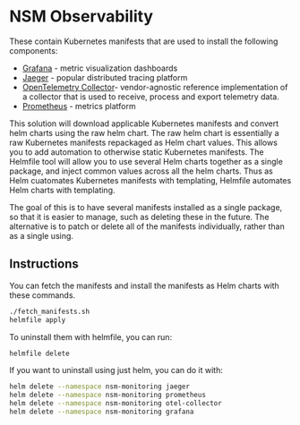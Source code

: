 # NSM Observability

These contain Kubernetes manifests that are used to install the following components:

* [Grafana](https://grafana.com/) - metric visualization dashboards
* [Jaeger](https://www.jaegertracing.io/) - popular distributed tracing platform
* [OpenTelemetry Collector](https://opentelemetry.io/docs/collector/)-  vendor-agnostic reference implementation of a collector that is used to receive, process and export telemetry data.
* [Prometheus](https://prometheus.io/) - metrics platform

This solution will download applicable Kubernetes manifests and convert helm charts using the raw helm chart.  The raw helm chart is essentially a raw Kubernetes manifests repackaged as Helm chart values.  This allows you to add automation to otherwise static Kubernetes manifests.  The Helmfile tool will allow you to use several Helm charts together as a single package, and inject common values across all the helm charts.  Thus as Helm cuatomates Kubernetes manifests with templating, Helmfile automates Helm charts with templating.

The goal of this is to have several manifests installed as a single package, so that it is easier to manage,  such as deleting these in the future.  The alternative is to patch or delete all of the manifests individually, rather than as a single using.

## Instructions

You can fetch the manifests and install the manifests as Helm charts with these commands.

```bash
./fetch_manifests.sh
helmfile apply
```

To uninstall them with helmfile, you can run:

```bash
helmfile delete
```

If you want to uninstall using just helm, you can do it with:


```bash
helm delete --namespace nsm-monitoring jaeger
helm delete --namespace nsm-monitoring prometheus
helm delete --namespace nsm-monitoring otel-collector
helm delete --namespace nsm-monitoring grafana
```


```
